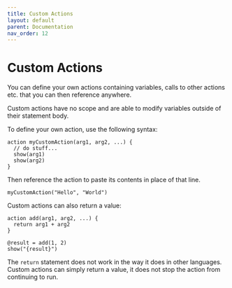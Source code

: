 ```yaml
---
title: Custom Actions
layout: default
parent: Documentation
nav_order: 12
---
```


# Custom Actions

You can define your own actions containing variables, calls to other actions etc. that you can then reference anywhere.

Custom actions have no scope and are able to modify variables outside of their statement body.

To define your own action, use the following syntax:

```
action myCustomAction(arg1, arg2, ...) {
  // do stuff...
  show(arg1)
  show(arg2)
}
```

Then reference the action to paste its contents in place of that line.

```
myCustomAction("Hello", "World")
```

Custom actions can also return a value:

```
action add(arg1, arg2, ...) {
  return arg1 + arg2
}

@result = add(1, 2)
show("{result}")
```

The `return` statement does not work in the way it does in other languages. Custom actions can simply return a value, it does not stop the action from continuing to run.

